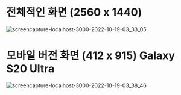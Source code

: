 # 전체적인 화면 (2560 x 1440)

![screencapture-localhost-3000-2022-10-19-03_33_05](https://user-images.githubusercontent.com/105827577/196515785-f700d458-c6d3-4b0d-942e-aa1bb7e04563.png)


# 모바일 버전 화면  (412 x 915) Galaxy S20 Ultra

![screencapture-localhost-3000-2022-10-19-03_38_46](https://user-images.githubusercontent.com/105827577/196516166-13d891ae-994f-4f05-8475-2844d176bc61.png)

